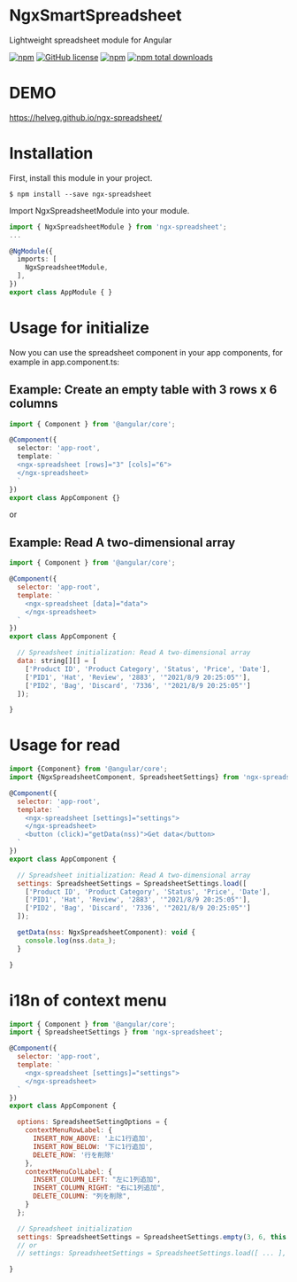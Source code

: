 # NgxSmartSpreadsheet
Lightweight spreadsheet module for Angular

[![npm](https://img.shields.io/npm/v/ngx-spreadsheet.svg)](https://www.npmjs.com/package/ngx-spreadsheet)
[![GitHub license](https://img.shields.io/github/license/helveg/ngx-spreadsheet.svg)](https://github.com/helveg/ngx-spreadsheet)
[![npm](https://img.shields.io/bundlephobia/min/ngx-spreadsheet.svg)](https://www.npmjs.com/package/ngx-spreadsheet)
[![npm total downloads](https://img.shields.io/npm/dt/ngx-spreadsheet.svg)](https://github.com/helveg/ngx-spreadsheet)

# DEMO
https://helveg.github.io/ngx-spreadsheet/

# Installation
First, install this module in your project.
```console
$ npm install --save ngx-spreadsheet
```
Import NgxSpreadsheetModule into your module.
```ts
import { NgxSpreadsheetModule } from 'ngx-spreadsheet';
...

@NgModule({
  imports: [
    NgxSpreadsheetModule,
  ],
})
export class AppModule { }
```

# Usage for initialize
Now you can use the spreadsheet component in your app components, for example in app.component.ts:

## Example: Create an empty table with 3 rows x 6 columns
```ts
import { Component } from '@angular/core';

@Component({
  selector: 'app-root',
  template: `
  <ngx-spreadsheet [rows]="3" [cols]="6">
  </ngx-spreadsheet>
  `
})
export class AppComponent {}
```

or

## Example: Read A two-dimensional array
```js
import { Component } from '@angular/core';

@Component({
  selector: 'app-root',
  template: `
    <ngx-spreadsheet [data]="data">
    </ngx-spreadsheet>
  `
})
export class AppComponent {

  // Spreadsheet initialization: Read A two-dimensional array
  data: string[][] = [
    ['Product ID', 'Product Category', 'Status', 'Price', 'Date'],
    ['PID1', 'Hat', 'Review', '2883', '"2021/8/9 20:25:05"'],
    ['PID2', 'Bag', 'Discard', '7336', '"2021/8/9 20:25:05"']
  ]);

}
```

# Usage for read

```js
import {Component} from '@angular/core';
import {NgxSpreadsheetComponent, SpreadsheetSettings} from 'ngx-spreadsheet';

@Component({
  selector: 'app-root',
  template: `
    <ngx-spreadsheet [settings]="settings">
    </ngx-spreadsheet>
    <button (click)="getData(nss)">Get data</button>
  `
})
export class AppComponent {

  // Spreadsheet initialization: Read A two-dimensional array
  settings: SpreadsheetSettings = SpreadsheetSettings.load([
    ['Product ID', 'Product Category', 'Status', 'Price', 'Date'],
    ['PID1', 'Hat', 'Review', '2883', '"2021/8/9 20:25:05"'],
    ['PID2', 'Bag', 'Discard', '7336', '"2021/8/9 20:25:05"']
  ]);

  getData(nss: NgxSpreadsheetComponent): void {
    console.log(nss.data_);
  }

}
```

# i18n of context menu
```js
import { Component } from '@angular/core';
import { SpreadsheetSettings } from 'ngx-spreadsheet';

@Component({
  selector: 'app-root',
  template: `
    <ngx-spreadsheet [settings]="settings">
    </ngx-spreadsheet>
  `
})
export class AppComponent {

  options: SpreadsheetSettingOptions = {
    contextMenuRowLabel: {
      INSERT_ROW_ABOVE: '上に1行追加',
      INSERT_ROW_BELOW: '下に1行追加',
      DELETE_ROW: '行を削除'
    },
    contextMenuColLabel: {
      INSERT_COLUMN_LEFT: "左に1列追加",
      INSERT_COLUMN_RIGHT: "右に1列追加",
      DELETE_COLUMN: "列を削除",
    }
  };

  // Spreadsheet initialization
  settings: SpreadsheetSettings = SpreadsheetSettings.empty(3, 6, this.options);
  // or 
  // settings: SpreadsheetSettings = SpreadsheetSettings.load([ ... ], this.options);

}
```

